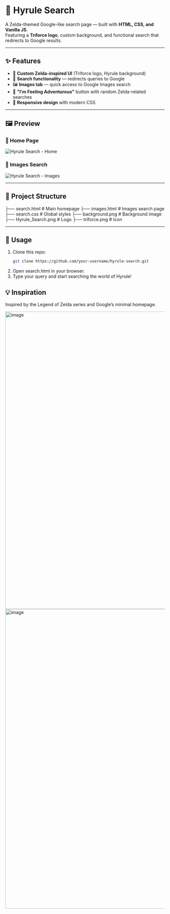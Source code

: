 # 🌌 Hyrule Search

A Zelda-themed Google-like search page — built with **HTML, CSS, and Vanilla JS**.  
Featuring a **Triforce logo**, custom background, and functional search that redirects to Google results.

---

## ✨ Features
- 🎨 **Custom Zelda-inspired UI** (Triforce logo, Hyrule background)
- 🔎 **Search functionality** — redirects queries to Google
- 🖼 **Images tab** — quick access to Google Images search
- 🎲 **"I'm Feeling Adventurous"** button with random Zelda-related searches
- 📱 **Responsive design** with modern CSS

---

## 🖼 Preview

### 🔹 Home Page
![Hyrule Search - Home](56cd33dd-13c8-475e-bf43-a66a406ad96d.png)

### 🔹 Images Search
![Hyrule Search - Images](3d6e79c2-12d8-48ba-9745-6b6b98631ecc.png)

---

## 📂 Project Structure
├── search.html # Main homepage
├── images.html # Images search page
├── search.css # Global styles
├── background.png # Background image
├── Hyrule_Search.png # Logo
├── triforce.png # Icon


---

## 🚀 Usage
1. Clone this repo:
   ```bash
   git clone https://github.com/your-username/hyrule-search.git

2. Open search.html in your browser.
3. Type your query and start searching the world of Hyrule!

## 💡 Inspiration

Inspired by the Legend of Zelda series and Google’s minimal homepage.

<img width="1915" height="941" alt="image" src="https://github.com/user-attachments/assets/33c51a08-51ff-4672-bc8f-17fbf86361f9" />

<img width="1916" height="948" alt="image" src="https://github.com/user-attachments/assets/f2cf3874-35cc-4e8a-a8e9-1aaef3723982" />

